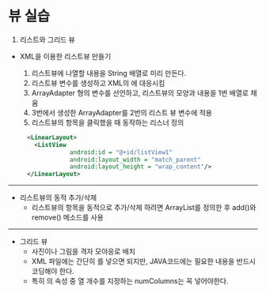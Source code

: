 # 뷰 실습

 1. 리스트와 그리드 뷰 

  - XML을 이용한 리스트뷰 만들기 

    1. 리스트뷰에 나열할 내용을 String 배열로 미리 만든다. 
    2. 리스트뷰 변수를 생성하고 XML의 <ListView>에 대응시킴
    3. ArrayAdapter<String> 형의 변수를 선언하고, 리스트뷰의 모양과 내용을 1번 배열로 채움
    4. 3번에서 생성한 ArrayAdapter를 2번의 리스트 뷰 변수에 적용
    5. 리스트뷰의 항목을 클릭했을 때 동작하는 리스너 정의 
  
    ```xml
      <LinearLayout>
        <ListView
                  android:id = "@+id/listView1"
                  android:layout_width = "match_parent"
                  android:layout_height = "wrap_content"/>
      </LinearLayout>
    ```

  ---
  - 리스트뷰의 동적 추가/삭제 
    - 리스트뷰의 항목을 동적으로 추가/삭제 하려면 ArrayList<T>를 정의한 후 add()와 remove() 메소드를 사용
 
 ---
 
  - 그리드 뷰 
     - 사진이나 그림을 격자 모야응로 배치 
     - XML 파일에는 간단히 <GridView>를 넣으면 되지만, JAVA코드에는 필요한 내용을 반드시 코딩해야 한다. 
     - 특히 <GridView>의 속성 중 열 개수를 지정하는 numColumns는 꼭 넣어야한다. 
 
